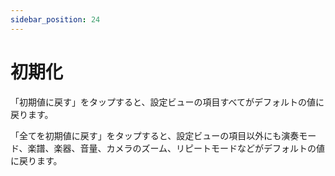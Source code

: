 ```yaml
---
sidebar_position: 24
---
```


# 初期化 

「初期値に戻す」をタップすると、設定ビューの項目すべてがデフォルトの値に戻ります。

「全てを初期値に戻す」をタップすると、設定ビューの項目以外にも演奏モード、楽譜、楽器、音量、カメラのズーム、リピートモードなどがデフォルトの値に戻ります。